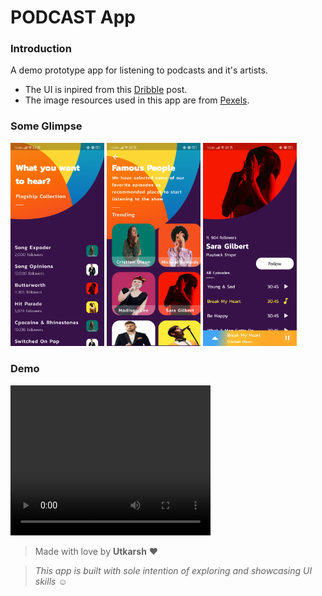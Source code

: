 # PODCAST App

### Introduction

A demo prototype app for  listening to podcasts and it's artists.

* The UI is inpired from this [Dribble](https://dribbble.com/shots/5972331-Podcast-App-Exploration) post.
* The image resources used in this app are from [Pexels](https://www.pexels.com/).

### Some Glimpse
<p float="left">
  <img src="screenshots/home.png" width="150"  alt="Home Screen"  title="Home Screen"/>
  <img src="screenshots/singers.png" width="150"  alt="Stats Screen" title="Stats Screen"/> 
  <img src="screenshots/songs.png" width="150"  alt="TODO Screen" title="TODO Screen"/>
</p>

### Demo

<video width="320" height="240" controls>
  <source src="(https://drive.google.com/file/d/1eQ49NcKTcdYRhutRhoDpbq799iRbKqMS/view?usp=sharing)" type="video/mp4">
</video>

>Made with love by **Utkarsh** :heart:

>*This app is built with sole intention of exploring and showcasing UI skills :relaxed:*